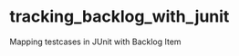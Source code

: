 tracking_backlog_with_junit
===========================

Mapping testcases in JUnit with Backlog Item
